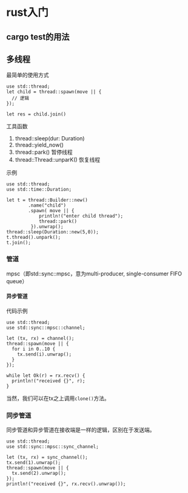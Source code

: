 # rust入门

## cargo test的用法

## 多线程

最简单的使用方式
```
use std::thread;
let child = thread::spawn(move || {
  // 逻辑
});

let res = child.join()
```

工具函数
1. thread::sleep(dur: Duration)
2. thread::yield_now()
3. thread::park() 暂停线程
4. thread::Thread::unparK() 恢复线程

示例
```
use std::thread;
use std::time::Duration;

let t = thread::Builder::new()
        .name("child")
        .spawn( move || {
            println!("enter child thread");
            thread::park()
         }).unwrap();
thread::sleep(Duration::new(5,0));
t.thread().unpark();
t.join();
```

### 管道
mpsc（即std::sync::mpsc，意为multi-producer, single-consumer FIFO queue）

#### 异步管道
代码示例
```
use std::thread;
use std::sync::mpsc::channel;

let (tx, rx) = channel();
thread::spawn(move || {
  for i in 0..10 {
    tx.send(i).unwrap();
  }
});

while let Ok(r) = rx.recv() {
  println!("received {}", r);
}
```

当然，我们可以在tx之上调用`clone()`方法。

### 同步管道
同步管道和异步管道在接收端是一样的逻辑，区别在于发送端。

```
use std::thread;
use std::sync::mpsc::sync_channel;

let (tx, rx) = sync_channel();
tx.send(1).unwrap();
thread::spawn(move || {
  tx.send(2).unwrap();
});
println!("received {}", rx.recv().unwrap());
```
